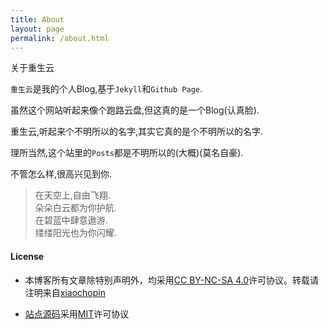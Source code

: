 ```yaml
---
title: About
layout: page
permalink: /about.html
---
```


<div class="page-title">关于重生云</div>

`重生云`是我的个人Blog,基于`Jekyll`和`Github Page`.

虽然这个网站听起来像个跑路云盘,但这真的是一个Blog(认真脸).

重生云,听起来个不明所以的名字,其实它真的是个不明所以的名字.

理所当然,这个站里的`Posts`都是不明所以的(大概)(莫名自豪).

不管怎么样,很高兴见到你.

>在天空上,自由飞翔.  
朵朵白云都为你护航.  
在碧蓝中肆意遨游.  
缕缕阳光也为你闪耀.

#### License

* 本博客所有文章除特别声明外，均采用[CC BY-NC-SA 4.0](https://creativecommons.org/licenses/by-sa/4.0/)许可协议。转载请注明来自[xiaochopin](https://github.com/xiaochopin)

* [站点源码](https://github.com/xiaochopin/xiaochopin.github.io)采用[MIT](https://github.com/xiaochopin/xiaochopin.github.io/blob/main/LICENSE)许可协议
